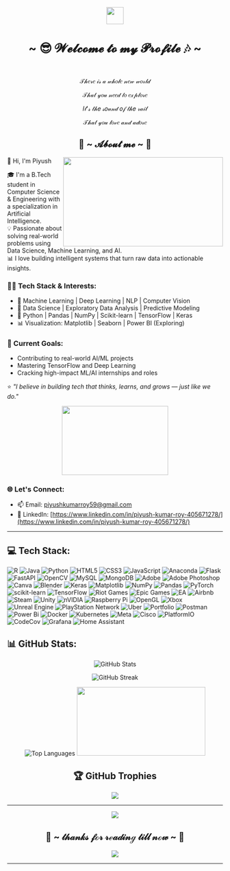 <div align="center">
  <img src="https://raw.githubusercontent.com/innng/innng/master/assets/kyubey.gif" height="40" />
  <h1>~ 😎 𝓦𝓮𝓵𝓬𝓸𝓶𝓮 𝓽𝓸 𝓶𝔂 𝓟𝓻𝓸𝓯𝓲𝓵𝓮 🎶 ~</h1>
  <br>
  
  <p>𝒯𝒽𝑒𝓇𝑒 𝒾𝓈 𝒶 𝓌𝒽𝑜𝓁𝑒 𝓃𝑒𝓌 𝓌𝑜𝓇𝓁𝒹</p>
  <p>𝒯𝒽𝒶𝓉 𝓎𝑜𝓊 𝓃𝑒𝑒𝒹 𝓉𝑜 𝑒𝓍𝓅𝓁𝑜𝓇𝑒</p>
  <p>𝐼𝓉'𝓈 𝓉𝒽𝑒 𝓈𝑜𝓊𝓃𝒹 𝑜𝒻 𝓉𝒽𝑒 𝓇𝒶𝒾𝓁</p>
  <p>𝒯𝒽𝒶𝓉 𝓎𝑜𝓊 𝓁𝑜𝓋𝑒 𝒶𝓃𝒹 𝒶𝒹𝑜𝓇𝑒</p>
</div>

<h2 align="center"> 🦊 ~ 𝓐𝓫𝓸𝓾𝓽 𝓶𝓮 ~ 🦊 </h2>

<div align="center">
  <img src="https://giffiles.alphacoders.com/220/220765.gif" align="right" width="373.5px" height="208.5px">
</div>

👋 Hi, I'm Piyush 

🎓 I'm a B.Tech student in Computer Science & Engineering with a specialization in Artificial Intelligence.  
💡 Passionate about solving real-world problems using Data Science, Machine Learning, and AI.  
📊 I love building intelligent systems that turn raw data into actionable insights.

### 👨‍💻 Tech Stack & Interests:
- 🔎 Machine Learning | Deep Learning | NLP | Computer Vision
- 🧠 Data Science | Exploratory Data Analysis | Predictive Modeling
- 🧰 Python | Pandas | NumPy | Scikit-learn | TensorFlow | Keras
- 📊 Visualization: Matplotlib | Seaborn | Power BI (Exploring)

### 🚀 Current Goals:
- Contributing to real-world AI/ML projects
- Mastering TensorFlow and Deep Learning
- Cracking high-impact ML/AI internships and roles

⭐️ *"I believe in building tech that thinks, learns, and grows — just like we do."*
<div align="center">
  <img src="https://giffiles.alphacoders.com/219/219343.gif" width="248.5px" height="160.5px">
</div>

### 🌐 Let's Connect:
- 📫 Email: [piyushkumarroy59@gmail.com](mailto:piyushkumarroy59@gmail.com)
- 🔗 LinkedIn: [https://www.linkedin.com/in/piyush-kumar-roy-405671278/](https://www.linkedin.com/in/piyush-kumar-roy-405671278/)

---

## 💻 Tech Stack:
![R](https://img.shields.io/badge/r-%23276DC3.svg?style=for-the-badge&logo=r&logoColor=white) ![Java](https://img.shields.io/badge/java-%23ED8B00.svg?style=for-the-badge&logo=openjdk&logoColor=white) ![Python](https://img.shields.io/badge/python-3670A0?style=for-the-badge&logo=python&logoColor=ffdd54) ![HTML5](https://img.shields.io/badge/html5-%23E34F26.svg?style=for-the-badge&logo=html5&logoColor=white) ![CSS3](https://img.shields.io/badge/css3-%231572B6.svg?style=for-the-badge&logo=css3&logoColor=white) ![JavaScript](https://img.shields.io/badge/javascript-%23323330.svg?style=for-the-badge&logo=javascript&logoColor=%23F7DF1E) ![Anaconda](https://img.shields.io/badge/Anaconda-%2344A833.svg?style=for-the-badge&logo=anaconda&logoColor=white) ![Flask](https://img.shields.io/badge/flask-%23000.svg?style=for-the-badge&logo=flask&logoColor=white) ![FastAPI](https://img.shields.io/badge/FastAPI-005571?style=for-the-badge&logo=fastapi) ![OpenCV](https://img.shields.io/badge/opencv-%23white.svg?style=for-the-badge&logo=opencv&logoColor=white) ![MySQL](https://img.shields.io/badge/mysql-4479A1.svg?style=for-the-badge&logo=mysql&logoColor=white) ![MongoDB](https://img.shields.io/badge/MongoDB-%234ea94b.svg?style=for-the-badge&logo=mongodb&logoColor=white) ![Adobe](https://img.shields.io/badge/adobe-%23FF0000.svg?style=for-the-badge&logo=adobe&logoColor=white) ![Adobe Photoshop](https://img.shields.io/badge/adobe%20photoshop-%2331A8FF.svg?style=for-the-badge&logo=adobe%20photoshop&logoColor=white) ![Canva](https://img.shields.io/badge/Canva-%2300C4CC.svg?style=for-the-badge&logo=Canva&logoColor=white) ![Blender](https://img.shields.io/badge/blender-%23F5792A.svg?style=for-the-badge&logo=blender&logoColor=white) ![Keras](https://img.shields.io/badge/Keras-%23D00000.svg?style=for-the-badge&logo=Keras&logoColor=white) ![Matplotlib](https://img.shields.io/badge/Matplotlib-%23ffffff.svg?style=for-the-badge&logo=Matplotlib&logoColor=black) ![NumPy](https://img.shields.io/badge/numpy-%23013243.svg?style=for-the-badge&logo=numpy&logoColor=white) ![Pandas](https://img.shields.io/badge/pandas-%23150458.svg?style=for-the-badge&logo=pandas&logoColor=white) ![PyTorch](https://img.shields.io/badge/PyTorch-%23EE4C2C.svg?style=for-the-badge&logo=PyTorch&logoColor=white) ![scikit-learn](https://img.shields.io/badge/scikit--learn-%23F7931E.svg?style=for-the-badge&logo=scikit-learn&logoColor=white) ![TensorFlow](https://img.shields.io/badge/TensorFlow-%23FF6F00.svg?style=for-the-badge&logo=TensorFlow&logoColor=white) ![Riot Games](https://img.shields.io/badge/riotgames-D32936.svg?style=for-the-badge&logo=riotgames&logoColor=white) ![Epic Games](https://img.shields.io/badge/epicgames-%23313131.svg?style=for-the-badge&logo=epicgames&logoColor=white) ![EA](https://img.shields.io/badge/ea-%23000000.svg?style=for-the-badge&logo=ea&logoColor=white) ![Airbnb](https://img.shields.io/badge/Airbnb-%23ff5a5f.svg?style=for-the-badge&logo=Airbnb&logoColor=white) ![Steam](https://img.shields.io/badge/steam-%23000000.svg?style=for-the-badge&logo=steam&logoColor=white) ![Unity](https://img.shields.io/badge/unity-%23000000.svg?style=for-the-badge&logo=unity&logoColor=white) ![nVIDIA](https://img.shields.io/badge/nVIDIA-%2376B900.svg?style=for-the-badge&logo=nVIDIA&logoColor=white) ![Raspberry Pi](https://img.shields.io/badge/-Raspberry_Pi-C51A4A?style=for-the-badge&logo=Raspberry-Pi) ![OpenGL](https://img.shields.io/badge/OpenGL-white?logo=OpenGL&style=for-the-badge) ![Xbox](https://img.shields.io/badge/xbox-%23107C10.svg?style=for-the-badge&logo=xbox&logoColor=white) ![Unreal Engine](https://img.shields.io/badge/unrealengine-%23313131.svg?style=for-the-badge&logo=unrealengine&logoColor=white) ![PlayStation Network](https://img.shields.io/badge/PSN-%230070D1.svg?style=for-the-badge&logo=Playstation&logoColor=white) ![Uber](https://img.shields.io/badge/Uber-%23000000.svg?style=for-the-badge&logo=Uber&logoColor=white) ![Portfolio](https://img.shields.io/badge/Portfolio-%23000000.svg?style=for-the-badge&logo=firefox&logoColor=#FF7139) ![Postman](https://img.shields.io/badge/Postman-FF6C37?style=for-the-badge&logo=postman&logoColor=white) ![Power Bi](https://img.shields.io/badge/power_bi-F2C811?style=for-the-badge&logo=powerbi&logoColor=black) ![Docker](https://img.shields.io/badge/docker-%230db7ed.svg?style=for-the-badge&logo=docker&logoColor=white) ![Kubernetes](https://img.shields.io/badge/kubernetes-%23326ce5.svg?style=for-the-badge&logo=kubernetes&logoColor=white) ![Meta](https://img.shields.io/badge/Meta-%230467DF.svg?style=for-the-badge&logo=Meta&logoColor=white) ![Cisco](https://img.shields.io/badge/cisco-%23049fd9.svg?style=for-the-badge&logo=cisco&logoColor=black) ![PlatformIO](https://img.shields.io/badge/PlatformIO-%23222.svg?style=for-the-badge&logo=platformio&logoColor=%23f5822a) ![CodeCov](https://img.shields.io/badge/codecov-%23ff0077.svg?style=for-the-badge&logo=codecov&logoColor=white) ![Grafana](https://img.shields.io/badge/grafana-%23F46800.svg?style=for-the-badge&logo=grafana&logoColor=white) ![Home Assistant](https://img.shields.io/badge/home%20assistant-%2341BDF5.svg?style=for-the-badge&logo=home-assistant&logoColor=white)

## 📊 GitHub Stats:

<div align="center">
  
![GitHub Stats](https://github-readme-stats.vercel.app/api?username=Soul76Piyush&theme=gruvbox_light&hide_border=false&include_all_commits=false&count_private=false)

![GitHub Streak](https://github-readme-streak-stats.herokuapp.com/?user=Soul76Piyush&theme=gruvbox_light&hide_border=false)

![Top Languages](https://github-readme-stats.vercel.app/api/top-langs/?username=Soul76Piyush&theme=gruvbox_light&hide_border=false&include_all_commits=false&count_private=false&layout=compact)
<img src="https://giffiles.alphacoders.com/221/221192.gif" width="300.5px" height="160.5px">
## 🏆 GitHub Trophies
![](https://github-profile-trophy.vercel.app/?username=Soul76Piyush&theme=radical&no-frame=false&no-bg=true&margin-w=4)

---
[![](https://visitcount.itsvg.in/api?id=Soul76Piyush&icon=0&color=0)](https://visitcount.itsvg.in)

</div>

<h2 align="center">💖 ~ 𝓉𝒽𝒶𝓃𝓀𝓈   𝒻ℴ𝓇  𝓇ℯ𝒶𝒹𝒾𝓃ℊ 𝓉𝒾𝓁𝓁 𝓃ℴ𝓌 ~ 💖</h2>

<div align="center">
  <img src="https://giffiles.alphacoders.com/221/221577.gif">
</div>

---
